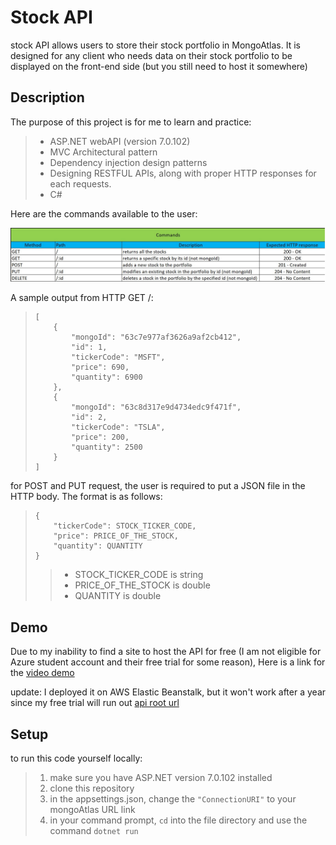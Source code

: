 # Stock API

 stock API allows users to store their stock portfolio in MongoAtlas. It is designed for any client who needs data on their stock portfolio to be displayed on the front-end side (but you still need to host it somewhere)

## Description

The purpose of this project is for me to learn and practice:
> - ASP.NET webAPI (version 7.0.102)
> - MVC Architectural pattern
> - Dependency injection design patterns
> - Designing RESTFUL APIs, along with proper HTTP responses for each requests.
> - C#

Here are the commands available to the user:

![API Commands](./images/APIcommands.jpg)

A sample output from HTTP GET /:
> ```
> [
>     {
>         "mongoId": "63c7e977af3626a9af2cb412",
>         "id": 1,
>         "tickerCode": "MSFT",
>         "price": 690,
>         "quantity": 6900
>     },
>     {
>         "mongoId": "63c8d317e9d4734edc9f471f",
>         "id": 2,
>         "tickerCode": "TSLA",
>         "price": 200,
>         "quantity": 2500
>     }
> ]
> ```

for POST and PUT request, the user is required to put a JSON file in the HTTP body. The format is as follows:
> ```
> {
>     "tickerCode": STOCK_TICKER_CODE,
>     "price": PRICE_OF_THE_STOCK,
>     "quantity": QUANTITY
> }
> ```
>> - STOCK_TICKER_CODE is string
>> - PRICE_OF_THE_STOCK is double
>> - QUANTITY is double




## Demo
Due to my inability to find a site to host the API for free (I am not eligible for Azure student account and their free trial for some reason), Here is a link for the [video demo](https://cuhko365-my.sharepoint.com/:v:/g/personal/121040003_link_cuhk_edu_cn/EcWBTnU_q1pOph2sxlsVm7oBdJNK3KilhLa6UDWcHXOMcw?e=jirNF1)

update: 
I deployed it on AWS Elastic Beanstalk, but it won't work after a year since my free trial will run out
[api root url](http://stockapi-env.eba-vaa3n5xd.ap-northeast-1.elasticbeanstalk.com/)


## Setup
to run this code yourself locally:
> 1) make sure you have ASP.NET version 7.0.102 installed
> 2) clone this repository
> 3) in the appsettings.json, change the `"ConnectionURI"` to your mongoAtlas URL link
> 4) in your command prompt, `cd` into the file directory and use the command `dotnet run`
